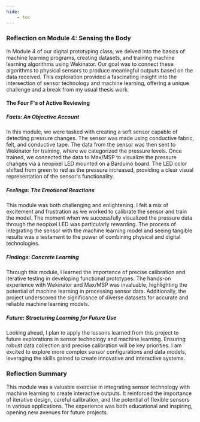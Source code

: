 ```yaml
---
hide:
    - toc
---
```


### Reflection on Module 4: Sensing the Body

In Module 4 of our digital prototyping class, we delved into the basics of machine learning programs, creating datasets, and training machine learning algorithms using Wekinator. Our goal was to connect these algorithms to physical sensors to produce meaningful outputs based on the data received. This exploration provided a fascinating insight into the intersection of sensor technology and machine learning, offering a unique challenge and a break from my usual thesis work.

#### The Four F's of Active Reviewing

##### Facts: An Objective Account
In this module, we were tasked with creating a soft sensor capable of detecting pressure changes. The sensor was made using conductive fabric, felt, and conductive tape. The data from the sensor was then sent to Wekinator for training, where we categorized the pressure levels. Once trained, we connected the data to Max/MSP to visualize the pressure changes via a neopixel LED mounted on a Barduino board. The LED color shifted from green to red as the pressure increased, providing a clear visual representation of the sensor's functionality.

##### Feelings: The Emotional Reactions
This module was both challenging and enlightening. I felt a mix of excitement and frustration as we worked to calibrate the sensor and train the model. The moment when we successfully visualized the pressure data through the neopixel LED was particularly rewarding. The process of integrating the sensor with the machine learning model and seeing tangible results was a testament to the power of combining physical and digital technologies.

##### Findings: Concrete Learning
Through this module, I learned the importance of precise calibration and iterative testing in developing functional prototypes. The hands-on experience with Wekinator and Max/MSP was invaluable, highlighting the potential of machine learning in processing sensor data. Additionally, the project underscored the significance of diverse datasets for accurate and reliable machine learning models.

##### Future: Structuring Learning for Future Use
Looking ahead, I plan to apply the lessons learned from this project to future explorations in sensor technology and machine learning. Ensuring robust data collection and precise calibration will be key priorities. I am excited to explore more complex sensor configurations and data models, leveraging the skills gained to create innovative and interactive systems.

### Reflection Summary
This module was a valuable exercise in integrating sensor technology with machine learning to create interactive outputs. It reinforced the importance of iterative design, careful calibration, and the potential of flexible sensors in various applications. The experience was both educational and inspiring, opening new avenues for future projects.